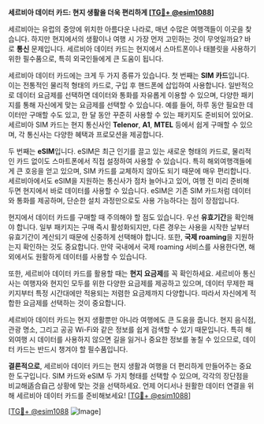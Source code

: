 **세르비아 데이터 카드: 현지 생활을 더욱 편리하게 [[TG💪+ @esim1088](https://t.me/s/esim1088)]**

세르비아는 유럽의 중앙에 위치한 아름다운 나라로, 매년 수많은 여행객들이 이곳을 찾습니다. 하지만 현지에서의 생활이나 여행 시 가장 먼저 고민하는 것이 무엇일까요? 바로 **통신** 문제입니다. 세르비아 데이터 카드는 현지에서 스마트폰이나 태블릿을 사용하기 위한 필수품으로, 특히 외국인들에게 큰 도움이 됩니다.

세르비아 데이터 카드에는 크게 두 가지 종류가 있습니다. 첫 번째는 **SIM 카드**입니다. 이는 전통적인 물리적 형태의 카드로, 구입 후 핸드폰에 삽입하여 사용합니다. 일반적으로 데이터 요금제를 선택하면 데이터와 통화를 자유롭게 이용할 수 있으며, 다양한 패키지를 통해 자신에게 맞는 요금제를 선택할 수 있습니다. 예를 들어, 하루 동안 필요한 데이터만 구매할 수도 있고, 한 달 동안 꾸준히 사용할 수 있는 패키지도 준비되어 있어요. 세르비아 SIM 카드는 현지 통신사인 **Telenor**, **A1**, **MTEL** 등에서 쉽게 구매할 수 있으며, 각 통신사는 다양한 혜택과 프로모션을 제공합니다.

두 번째는 **eSIM**입니다. eSIM은 최근 인기를 끌고 있는 새로운 형태의 카드로, 물리적인 카드 없이도 스마트폰에서 직접 설정하여 사용할 수 있습니다. 특히 해외여행객들에게 큰 호응을 얻고 있으며, SIM 카드를 교체하지 않아도 되기 때문에 매우 편리합니다. 세르비아에서도 eSIM을 지원하는 통신사가 점차 늘어나고 있어, 여행 전 미리 준비해 두면 현지에서 바로 데이터를 사용할 수 있습니다. eSIM은 기존 SIM 카드처럼 데이터와 통화를 제공하며, 단순한 설치 과정만으로도 사용 가능하다는 점이 장점입니다.

현지에서 데이터 카드를 구매할 때 주의해야 할 점도 있습니다. 우선 **유효기간**을 확인해야 합니다. 일부 패키지는 구매 즉시 활성화되지만, 다른 경우는 사용을 시작한 날부터 유효기간이 계산되기 때문에 신중하게 선택해야 합니다. 또한, **국제 roaming**을 지원하는지 확인하는 것도 중요합니다. 만약 국내에서 국제 roaming 서비스를 사용한다면, 해외에서도 원활하게 데이터를 사용할 수 있습니다.

또한, 세르비아 데이터 카드를 활용할 때는 **현지 요금제**를 꼭 확인하세요. 세르비아 통신사는 여행자와 현지인 모두를 위한 다양한 요금제를 제공하고 있으며, 데이터 무제한 패키지부터 특정 시간대에만 적용되는 저렴한 요금제까지 다양합니다. 따라서 자신에게 적합한 요금제를 선택하는 것이 중요합니다.

세르비아 데이터 카드는 현지 생활뿐만 아니라 여행에도 큰 도움을 줍니다. 현지 음식점, 관광 명소, 그리고 공공 Wi-Fi와 같은 정보를 쉽게 검색할 수 있기 때문입니다. 특히 해외여행 시 데이터를 사용하지 않으면 길을 잃거나 중요한 정보를 놓칠 수 있으므로, 데이터 카드는 반드시 챙겨야 할 필수품입니다.

**결론적으로**, 세르비아 데이터 카드는 현지 생활과 여행을 더 편리하게 만들어주는 중요한 도구입니다. SIM 카드와 eSIM 두 가지 형태를 선택할 수 있으며, 각각의 장단점을 비교해适合自己 상황에 맞는 것을 선택하세요. 언제 어디서나 원활한 데이터 연결을 위해 세르비아 데이터 카드를 준비해보세요! [[TG💪+ @esim1088](https://t.me/s/esim1088)]

[[TG💪+ @esim1088](https://t.me/s/esim1088) ![Image](https://i.postimg.cc/Y0z9fWf4/image.png)]